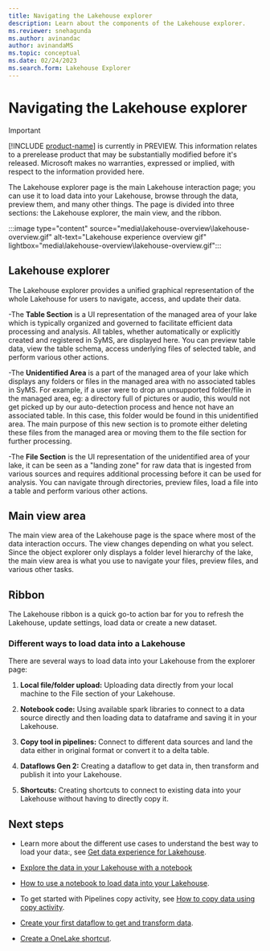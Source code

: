 ```yaml
---
title: Navigating the Lakehouse explorer
description: Learn about the components of the Lakehouse explorer.
ms.reviewer: snehagunda
ms.author: avinandac
author: avinandaMS
ms.topic: conceptual
ms.date: 02/24/2023
ms.search.form: Lakehouse Explorer
---
```


# Navigating the Lakehouse explorer

> [!IMPORTANT]
> [!INCLUDE [product-name](../includes/product-name.md)] is currently in PREVIEW. This information relates to a prerelease product that may be substantially modified before it's released. Microsoft makes no warranties, expressed or implied, with respect to the information provided here.

The Lakehouse explorer page is the main Lakehouse interaction page; you can use it to load data into your Lakehouse, browse through the data, preview them, and many other things. The page is divided into three sections: the Lakehouse explorer, the main view, and the ribbon.

   :::image type="content" source="media\lakehouse-overview\lakehouse-overview.gif" alt-text="Lakehouse experience overview gif" lightbox="media\lakehouse-overview\lakehouse-overview.gif":::

## Lakehouse explorer

The Lakehouse explorer provides a unified graphical representation of the whole Lakehouse for users to navigate, access, and update their data.

-The **Table Section** is a UI representation of the managed area of your lake which is typically organized and governed to facilitate efficient data processing and analysis. All tables, whether automatically or explicitly created and registered in SyMS, are displayed here. You can preview table data, view the table schema, access underlying files of selected table, and perform various other actions.

-The **Unidentified Area** is a part of the managed area of your lake which displays any folders or files in the managed area with no associated tables in SyMS. For example, if a user were to drop an unsupported folder/file in the managed area, eg: a directory full of pictures or audio, this would not get picked up by our auto-detection process and hence not have an associated table. In this case, this folder would be found in this unidentified area. The main purpose of this new section is to promote either deleting these files from the managed area or moving them to the file section for further processing.

-The **File Section** is the UI representation of the unidentified area of your lake, it can be seen as a "landing zone" for raw data that is ingested from various sources and requires additional processing before it can be used for analysis. You can navigate through directories, preview files, load a file into a table and perform various other actions.

## Main view area

The main view area of the Lakehouse page is the space where most of the data interaction occurs. The view changes depending on what you select. Since the object explorer only displays a folder level hierarchy of the lake, the main view area is what you use to navigate your files, preview files, and various other tasks.

## Ribbon

The Lakehouse ribbon is a quick go-to action bar for you to refresh the Lakehouse, update settings, load data or create a new dataset.

### Different ways to load data into a Lakehouse

There are several ways to load data into your Lakehouse from the explorer page:

1. **Local file/folder upload:** Uploading data directly from your local machine to the File section of your Lakehouse. 

1. **Notebook code:** Using available spark libraries to connect to a data source directly and then loading data to dataframe and saving it in your Lakehouse.

1. **Copy tool in pipelines:** Connect to different data sources and land the data either in original format or convert it to a delta table.

1. **Dataflows Gen 2:** Creating a dataflow to get data in, then transform and publish it into your Lakehouse.

1. **Shortcuts:** Creating shortcuts to connect to existing data into your Lakehouse without having to directly copy it.

## Next steps

- Learn more about the different use cases to understand the best way to load your data:, see [Get data experience for Lakehouse](load-data-lakehouse.md).

- [Explore the data in your Lakehouse with a notebook](lakehouse-notebook-explore.md)

- [How to use a notebook to load data into your Lakehouse](lakehouse-notebook-load-data.md).

- To get started with Pipelines copy activity, see [How to copy data using copy activity](..\data-factory\copy-data-activity.md).

- [Create your first dataflow to get and transform data](../data-factory/create-first-dataflow-gen2.md).

- [Create a OneLake shortcut](../real-time-analytics/onelake-shortcut.md).
